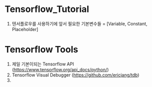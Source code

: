 # Tensorflow_Tutorial

1. 텐서플로우를 사용하기에 앞서 필요한 기본변수들 = [Variable, Constant, Placeholder]

# Tensorflow Tools

1. 제일 기본이되는 Tensorflow API (https://www.tensorflow.org/api_docs/python/)
2. Tensorflow Visual Debugger (https://github.com/ericjang/tdb)
3. 

